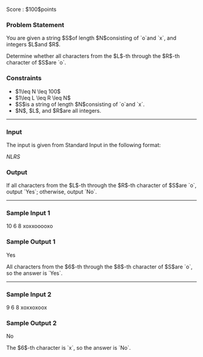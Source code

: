 
<div>

<span>

<span>

<p>
Score : $100$points
</p>

<div>

<section>

### **Problem Statement**

<p>
You are given a string $S$of length $N$consisting of `o`and `x`, and integers $L$and $R$.
</p>

<p>
Determine whether all characters from the $L$-th through the $R$-th character of $S$are `o`.
</p>

</section>

</div>

<div>

<section>

### **Constraints**

<ul>

<li>
$1\leq N \leq 100$
</li>

<li>
$1\leq L \leq R \leq N$
</li>

<li>
$S$is a string of length $N$consisting of `o`and `x`.
</li>

<li>
$N$, $L$, and $R$are all integers.
</li>

</ul>

</section>

</div>

---

<div>

<div>

<section>

### **Input**

<p>
The input is given from Standard Input in the following format:
</p>

<div>

$N$$L$$R$$S$
</div>

</section>

</div>

<div>

<section>

### **Output**

<p>
If all characters from the $L$-th through the $R$-th character of $S$are `o`, output `Yes`; otherwise, output `No`.
</p>

</section>

</div>

</div>

---

<div>

<section>

### **Sample Input 1**

<div>

10 6 8
xoxxooooxo

</div>

</section>

</div>

<div>

<section>

### **Sample Output 1**

<div>

Yes

</div>

<p>
All characters from the $6$-th through the $8$-th character of $S$are `o`, so the answer is `Yes`.
</p>

</section>

</div>

---

<div>

<section>

### **Sample Input 2**

<div>

9 6 8
xoxxoxoox

</div>

</section>

</div>

<div>

<section>

### **Sample Output 2**

<div>

No

</div>

<p>
The $6$-th character is `x`, so the answer is `No`.
</p>

</section>

</div>

</span>

</span>

</div>
